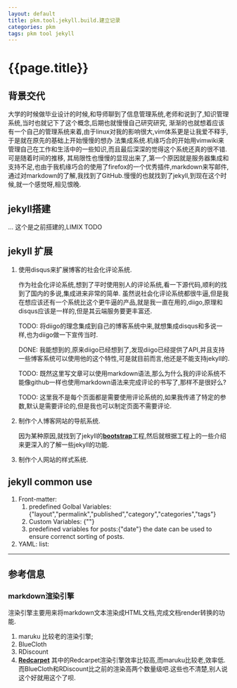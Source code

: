 ```yaml
---
layout: default
title: pkm.tool.jekyll.build.建立记录
categories: pkm
tags: pkm tool jekyll
---
```

# {{page.title}}

## 背景交代
大学的时候做毕业设计的时候,和导师聊到了信息管理系统,老师和说到了,知识管理系统,当时也就记下了这个概念,后期也就慢慢自己研究研究,
渐渐的也就想着应该有一个自己的管理系统来着,由于linux对我的影响很大,vim体系更是让我爱不释手,于是就在原先的基础上开始慢慢的想办
法集成系统.机缘巧合的开始用vimwiki来管理自己在工作和生活中的一些知识,而且最后深深的觉得这个系统还真的很不错.可是随着时间的推移,
其局限性也慢慢的显现出来了,第一个原因就是服务器集成和支持不足,也由于我机缘巧合的使用了firefox的一个优秀插件,markdown来写邮件,
通过对markdown的了解,我找到了GitHub.慢慢的也就找到了jekyll,到现在这个时候,就一个感觉呀,相见恨晚.

## jekyll搭建 ##
... 这个是之前搭建的,LIMIX TODO

## jekyll 扩展 ##
1. 使用disqus来扩展博客的社会化评论系统.

	作为社会化评论系统,想到了平时使用别人的评论系统,看一下源代码,顺利的找到了国内的多说,集成进来非常的简单.
	虽然说社会化评论系统都很牛逼,但是我在想应该还有一个系统比这个更牛逼的产品,就是我一直在用的,diigo,原理和disqus应该是一样的,但是其云端服务要更丰富还.

	TODO: 将diigo的理念集成到自己的博客系统中来,就想集成disqus和多说一样,也为diigo做一下宣传当时.

	DONE: 我能想到的,原来diigo已经想到了,发现diigo已经提供了API,并且支持一些博客系统可以使用他的这个特性,可是就目前而言,他还是不能支持jekyll的.

	TODO: 既然这里写文章可以使用markdown语法,那么为什么我的评论系统不能像github一样也使用markdown语法来完成评论的书写了,那样不是很好么?
	
	TODO: 这里我不是每个页面都是需要使用评论系统的,如果我传递了特定的参数,默认是需要评论的,但是我也可以制定页面不需要评论.

1. 制作个人博客网站的导航系统.

	因为某种原因,就找到了jekyll的[**bootstrap**](http://jekyllbootstrap.com/usage/jekyll-quick-start.html "jekyll引导")工程,然后就根据工程上的一些介绍来更深入的了解一些jekyll的功能.

1. 制作个人网站的样式系统.


## jekyll common use ##
1. Front-matter: 
	1. predefined Golbal Variables:{"layout","permalink","published","category","categories","tags"}
	1. Custom Variables: {""}
	1. predefined variables for posts:{"date"} the date can be used to ensure correnct sorting of posts.
1. YAML: list: 

----

## 参考信息 ##

### markdown渲染引擎 ##

渲染引擎主要用来将markdown文本渲染成HTML文档,完成文档render转换的功能.

1. maruku 比较老的渲染引擎;
2. BlueCloth
3. RDiscount
4. [**Redcarpet**](https://github.com/blog/832-rolling-out-the-redcarpet "Redcarpet")
	其中的Redcarpet渲染引擎效率比较高,而maruku比较老,效率低.而BlueCloth和RDiscount比之前的渲染高两个数量级吧.这些也不清楚,别人说这个好就用这个了呗.
